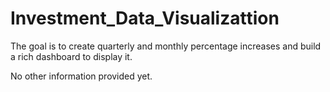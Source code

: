 # Investment_Data_Visualizattion
The goal is to create quarterly and monthly percentage increases and build a rich dashboard to display it.

No other information provided yet.
